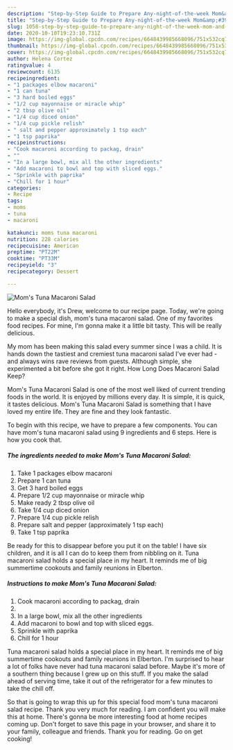 ```yaml
---
description: "Step-by-Step Guide to Prepare Any-night-of-the-week Mom&amp;#39;s Tuna Macaroni Salad"
title: "Step-by-Step Guide to Prepare Any-night-of-the-week Mom&amp;#39;s Tuna Macaroni Salad"
slug: 1058-step-by-step-guide-to-prepare-any-night-of-the-week-mom-and-39-s-tuna-macaroni-salad
date: 2020-10-10T19:23:10.731Z
image: https://img-global.cpcdn.com/recipes/6648439985668096/751x532cq70/moms-tuna-macaroni-salad-recipe-main-photo.jpg
thumbnail: https://img-global.cpcdn.com/recipes/6648439985668096/751x532cq70/moms-tuna-macaroni-salad-recipe-main-photo.jpg
cover: https://img-global.cpcdn.com/recipes/6648439985668096/751x532cq70/moms-tuna-macaroni-salad-recipe-main-photo.jpg
author: Helena Cortez
ratingvalue: 4
reviewcount: 6135
recipeingredient:
- "1 packages elbow macaroni"
- "1 can tuna"
- "3 hard boiled eggs"
- "1/2 cup mayonnaise or miracle whip"
- "2 tbsp olive oil"
- "1/4 cup diced onion"
- "1/4 cup pickle relish"
- " salt and pepper approximately 1 tsp each"
- "1 tsp paprika"
recipeinstructions:
- "Cook macaroni according to packag, drain"
- ""
- "In a large bowl, mix all the other ingredients"
- "Add macaroni to bowl and top with sliced eggs."
- "Sprinkle with paprika"
- "Chill for 1 hour"
categories:
- Recipe
tags:
- moms
- tuna
- macaroni

katakunci: moms tuna macaroni 
nutrition: 228 calories
recipecuisine: American
preptime: "PT22M"
cooktime: "PT33M"
recipeyield: "3"
recipecategory: Dessert

---
```



![Mom&#39;s Tuna Macaroni Salad](https://img-global.cpcdn.com/recipes/6648439985668096/751x532cq70/moms-tuna-macaroni-salad-recipe-main-photo.jpg)

Hello everybody, it's Drew, welcome to our recipe page. Today, we're going to make a special dish, mom&#39;s tuna macaroni salad. One of my favorites food recipes. For mine, I'm gonna make it a little bit tasty. This will be really delicious.

My mom has been making this salad every summer since I was a child. It is hands down the tastiest and cremiest tuna macaroni salad I&#39;ve ever had - and always wins rave reviews from guests. Although simple, she experimented a bit before she got it right. How Long Does Macaroni Salad Keep?

Mom&#39;s Tuna Macaroni Salad is one of the most well liked of current trending foods in the world. It is enjoyed by millions every day. It is simple, it is quick, it tastes delicious. Mom&#39;s Tuna Macaroni Salad is something that I have loved my entire life. They are fine and they look fantastic.


To begin with this recipe, we have to prepare a few components. You can have mom&#39;s tuna macaroni salad using 9 ingredients and 6 steps. Here is how you cook that.

<!--inarticleads1-->

##### The ingredients needed to make Mom&#39;s Tuna Macaroni Salad:

1. Take 1 packages elbow macaroni
1. Prepare 1 can tuna
1. Get 3 hard boiled eggs
1. Prepare 1/2 cup mayonnaise or miracle whip
1. Make ready 2 tbsp olive oil
1. Take 1/4 cup diced onion
1. Prepare 1/4 cup pickle relish
1. Prepare  salt and pepper (approximately 1 tsp each)
1. Take 1 tsp paprika


Be ready for this to disappear before you put it on the table! I have six children, and it is all I can do to keep them from nibbling on it. Tuna macaroni salad holds a special place in my heart. It reminds me of big summertime cookouts and family reunions in Elberton. 

<!--inarticleads2-->

##### Instructions to make Mom&#39;s Tuna Macaroni Salad:

1. Cook macaroni according to packag, drain
1. 
1. In a large bowl, mix all the other ingredients
1. Add macaroni to bowl and top with sliced eggs.
1. Sprinkle with paprika
1. Chill for 1 hour


Tuna macaroni salad holds a special place in my heart. It reminds me of big summertime cookouts and family reunions in Elberton. I&#39;m surprised to hear a lot of folks have never had tuna macaroni salad before. Maybe it&#39;s more of a southern thing because I grew up on this stuff. If you make the salad ahead of serving time, take it out of the refrigerator for a few minutes to take the chill off. 

So that is going to wrap this up for this special food mom&#39;s tuna macaroni salad recipe. Thank you very much for reading. I am confident you will make this at home. There's gonna be more interesting food at home recipes coming up. Don't forget to save this page in your browser, and share it to your family, colleague and friends. Thank you for reading. Go on get cooking!
